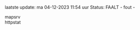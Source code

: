 laatste update: 
ma 04-12-2023 11:54   uur 
Status: FAALT - fout - 
<div class="service R">mapsrv</div><div class="service G">httpstat</div>